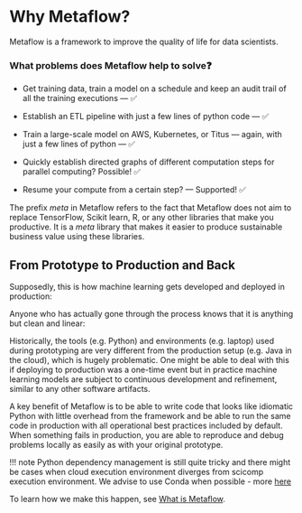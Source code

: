 # Why Metaflow?

Metaflow is a framework to improve the quality of life for data
scientists.

### What problems does Metaflow help to solve❓

- Get training data, train a model on a schedule and keep an audit trail of all the training executions — ✅

- Establish an ETL pipeline with just a few lines of python code — ✅

- Train a large-scale model on AWS, Kubernetes, or Titus — again, with just a few lines of python — ✅

- Quickly establish directed graphs of different computation steps for parallel computing? Possible! ✅

- Resume your compute from a certain step? — Supported! ✅

The prefix _meta_ in Metaflow refers to the fact that Metaflow does not
aim to replace TensorFlow, Scikit learn, R, or any other libraries that
make you productive. It is a _meta_ library that makes it easier to
produce sustainable business value using these libraries.

## From Prototype to Production and Back

Supposedly, this is how machine learning gets developed and deployed in
production:

Anyone who has actually gone through the process knows that it
is anything but clean and linear:

Historically, the tools (e.g. Python) and environments (e.g. laptop)
used during prototyping are very different from the production setup
(e.g. Java in the cloud), which is hugely problematic. One might be able
to deal with this if deploying to production was a one-time event but in
practice machine learning models are subject to continuous development
and refinement, similar to any other software artifacts.

A key benefit of Metaflow is to be able to write code that looks like
idiomatic Python with little overhead from the framework and be able
to run the same code in production with all operational best practices
included by default. When something fails in production, you are able
to reproduce and debug problems locally as easily as with your original
prototype.

!!! note
Python dependency management is still quite tricky and there might be cases when cloud execution environment diverges from scicomp execution environment. We advise to use Conda when possible - more [here](https://manuals.netflix.net/view/mli/mkdocs/master/depsmanagement/)

To learn how we make this happen, see [What is Metaflow](what_is_metaflow).
